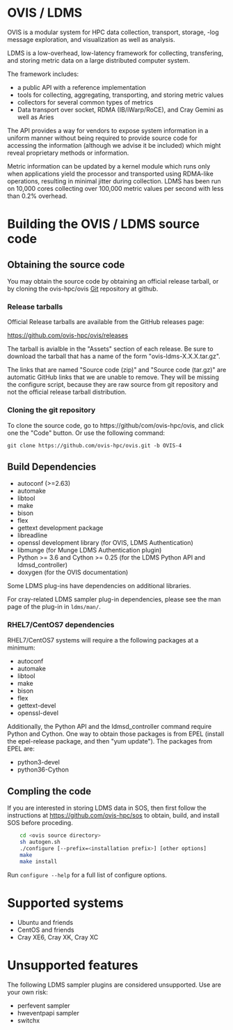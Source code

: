 # OVIS / LDMS

OVIS is a modular system for HPC data collection, transport, storage,
-log message exploration, and visualization as well as analysis.

LDMS is a low-overhead, low-latency framework for collecting, transfering, and storing
metric data on a large distributed computer system.

The framework includes:

* a public API with a reference implementation
* tools for collecting, aggregating, transporting, and storing metric values
* collectors for several common types of metrics
* Data transport over socket, RDMA (IB/iWarp/RoCE), and Cray Gemini as well as Aries

The API provides a way for vendors to expose system information in a uniform manner without
being required to provide source code for accessing the information (although we advise it be included)
which might reveal proprietary methods or information.

Metric information can be updated by a kernel module which runs only when
applications yield the processor and transported using RDMA-like operations, resulting in
minimal jitter during collection. LDMS has been run on 10,000 cores collecting
over 100,000 metric values per second with less than 0.2% overhead.

# Building the OVIS / LDMS source code

## Obtaining the source code

You may obtain the source code by obtaining an official release tarball, or by
cloning the ovis-hpc/ovis [Git](http://git-scm.com/) repository at github.

### Release tarballs

Official Release tarballs are available from the GitHub releases page:

  https://github.com/ovis-hpc/ovis/releases

The tarball is avialble in the "Assets" section of each release. Be sure to
download the tarball that has a name of the form "ovis-ldms-X.X.X.tar.gz".

The links that are named "Source code (zip)" and "Source code (tar.gz)" are
automatic GitHub links that we are unable to remove. They will be missing the
configure script, because they are raw source from git repository and
not the official release tarball distribution.

### Cloning the git repository

To clone the source code, go to https://github/com/ovis-hpc/ovis, and click
one the "Code" button. Or use the following command:

```git clone https://github.com/ovis-hpc/ovis.git -b OVIS-4```

## Build Dependencies

* autoconf (>=2.63)
* automake
* libtool
* make
* bison
* flex
* gettext development package
* libreadline
* openssl development library (for OVIS, LDMS Authentication)
* libmunge (for Munge LDMS Authentication plugin)
* Python >= 3.6 and Cython >= 0.25 (for the LDMS Python API and ldmsd_controller)
* doxygen (for the OVIS documentation)

Some LDMS plug-ins have dependencies on additional libraries.

For cray-related LDMS sampler plug-in dependencies, please see the man page of the
plug-in in `ldms/man/`.

### RHEL7/CentOS7 dependencies

RHEL7/CentOS7 systems will require a the following packages at a minimum:

* autoconf
* automake
* libtool
* make
* bison
* flex
* gettext-devel
* openssl-devel

Additionally, the Python API and the ldmsd_controller command require Python and Cython.
One way to obtain those packages is from EPEL (install the epel-release package, and
then "yum update"). The packages from EPEL are:

* python3-devel
* python36-Cython

## Compling the code

If you are interested in storing LDMS data in SOS, then first
follow the instructions at https://github.com/ovis-hpc/sos to obtain,
build, and install SOS before proceding.

```sh
	cd <ovis source directory>
	sh autogen.sh
	./configure [--prefix=<installation prefix>] [other options]
	make
	make install
```

Run ```configure --help``` for a full list of configure options.

# Supported systems

* Ubuntu and friends
* CentOS and friends
* Cray XE6, Cray XK, Cray XC

# Unsupported features

The following LDMS sampler plugins are considered unsupported. Use are your own risk:
* perfevent sampler
* hweventpapi sampler
* switchx
